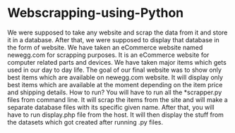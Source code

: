# Webscrapping-using-Python
We were supposed to take any website and scrap the data from it and store it in a database. After that, we were supposed to display that database in the form of website. We have taken an eCommerce website named newegg.com for scrapping purposes. It is an eCommerce website for computer related parts and devices. We have taken major items which gets used in our day to day life. The goal of our final website was to show only best items which are available on newegg.com website. It will display only best items which are available at the moment depending on the item price and shipping details. How to run? You will have to run all the *scrapper.py files from command line. It will scrap the items from the site and will make a separate database files with its specific given name. After that, you will have to run display.php file from the host. It will then display the stuff from the datasets which got created after running .py files.
